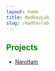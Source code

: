 ```yaml
---
layout: home
title: MadhavLab
slug: /madhavlab
---
```

## <span style="color: Green">Projects</span>
- [Narottam](https://vipular.github.io/narottam.github.io)
